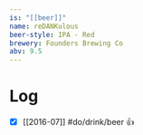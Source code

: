 ```yaml
---
is: "[[beer]]"
name: reDANKulous
beer-style: IPA - Red
brewery: Founders Brewing Co
abv: 9.5
---
```

# Log
- [x] [[2016-07]] #do/drink/beer 👍
